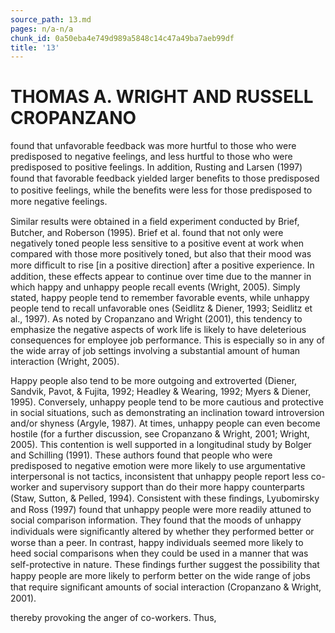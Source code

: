 ```yaml
---
source_path: 13.md
pages: n/a-n/a
chunk_id: 0a50eba4e749d989a5848c14c47a49ba7aeb99df
title: '13'
---
```

# THOMAS A. WRIGHT AND RUSSELL CROPANZANO

found that unfavorable feedback was more hurtful to those who were predisposed to negative feelings, and less hurtful to those who were predisposed to positive feelings. In addition, Rusting and Larsen (1997) found that favorable feedback yielded larger beneﬁts to those predisposed to positive feelings, while the beneﬁts were less for those predisposed to more negative feelings.

Similar results were obtained in a ﬁeld experiment conducted by Brief, Butcher, and Roberson (1995). Brief et al. found that not only were negatively toned people less sensitive to a positive event at work when compared with those more positively toned, but also that their mood was more difﬁcult to rise [in a positive direction] after a positive experience. In addition, these effects appear to continue over time due to the manner in which happy and unhappy people recall events (Wright, 2005). Simply stated, happy people tend to remember favorable events, while unhappy people tend to recall unfavorable ones (Seidlitz & Diener, 1993; Seidlitz et al., 1997). As noted by Cropanzano and Wright (2001), this tendency to emphasize the negative aspects of work life is likely to have deleterious consequences for employee job performance. This is especially so in any of the wide array of job settings involving a substantial amount of human interaction (Wright, 2005).

Happy people also tend to be more outgoing and extroverted (Diener, Sandvik, Pavot, & Fujita, 1992; Headley & Wearing, 1992; Myers & Diener, 1995). Conversely, unhappy people tend to be more cautious and protective in social situations, such as demonstrating an inclination toward introversion and/or shyness (Argyle, 1987). At times, unhappy people can even become hostile (for a further discussion, see Cropanzano & Wright, 2001; Wright, 2005). This contention is well supported in a longitudinal study by Bolger and Schilling (1991). These authors found that people who were predisposed to negative emotion were more likely to use argumentative interpersonal is not tactics, inconsistent that unhappy people report less co-worker and supervisory support than do their more happy counterparts (Staw, Sutton, & Pelled, 1994). Consistent with these ﬁndings, Lyubomirsky and Ross (1997) found that unhappy people were more readily attuned to social comparison information. They found that the moods of unhappy individuals were signiﬁcantly altered by whether they performed better or worse than a peer. In contrast, happy individuals seemed more likely to heed social comparisons when they could be used in a manner that was self-protective in nature. These ﬁndings further suggest the possibility that happy people are more likely to perform better on the wide range of jobs that require signiﬁcant amounts of social interaction (Cropanzano & Wright, 2001).

thereby provoking the anger of co-workers. Thus,
